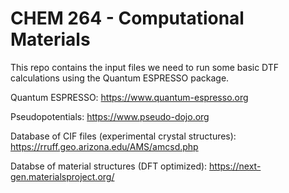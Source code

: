 # CHEM 264 - Computational Materials

This repo contains the input files we need to run some basic DTF calculations using the Quantum ESPRESSO package.

Quantum ESPRESSO: <https://www.quantum-espresso.org>

Pseudopotentials: <https://www.pseudo-dojo.org>

Database of CIF files (experimental crystal structures): <https://rruff.geo.arizona.edu/AMS/amcsd.php>

Databse of material structures (DFT optimized): <https://next-gen.materialsproject.org/> 
